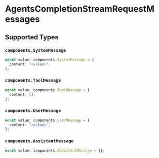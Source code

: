 # AgentsCompletionStreamRequestMessages


## Supported Types

### `components.SystemMessage`

```typescript
const value: components.SystemMessage = {
  content: "<value>",
};
```

### `components.ToolMessage`

```typescript
const value: components.ToolMessage = {
  content: [],
};
```

### `components.UserMessage`

```typescript
const value: components.UserMessage = {
  content: "<value>",
};
```

### `components.AssistantMessage`

```typescript
const value: components.AssistantMessage = {};
```

